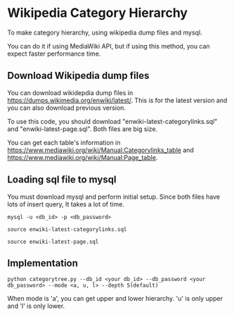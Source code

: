 # Wikipedia Category Hierarchy

To make category hierarchy, using wikipedia dump files and mysql.

You can do it if using MediaWiki API, but if using this method, you can expect faster performance time.

## Download Wikipedia dump files

You can download wikidepdia dump files in https://dumps.wikimedia.org/enwiki/latest/. This is for the latest version and you can also download previous version.

To use this code, you should download "enwiki-latest-categorylinks.sql" and "enwiki-latest-page.sql". Both files are big size.

You can get each table's information in https://www.mediawiki.org/wiki/Manual:Categorylinks_table and https://www.mediawiki.org/wiki/Manual:Page_table.

## Loading sql file to mysql

You must download mysql and perform initial setup. Since both files have lots of insert query, It takes a lot of time.

`mysql -u <db_id> -p <db_password>`

`source enwiki-latest-categorylinks.sql`

`source enwiki-latest-page.sql`

## Implementation

`python categorytree.py --db_id <your db_id> --db_password <your db_password> --mode <a, u, l> --depth 5(default)`

When mode is 'a', you can get upper and lower hierarchy. 'u' is only upper and 'l' is only lower.

